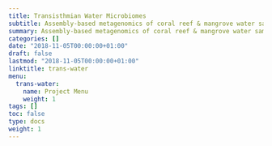 ```yaml
---
title: Transisthmian Water Microbiomes
subtitle: Assembly-based metagenomics of coral reef & mangrove water samples from both sides of the Isthmus.
summary: Assembly-based metagenomics of coral reef & mangrove water samples from both sides of the Isthmus.
categories: []
date: "2018-11-05T00:00:00+01:00"
draft: false
lastmod: "2018-11-05T00:00:00+01:00"
linktitle: trans-water
menu:
  trans-water:
    name: Project Menu
    weight: 1
tags: []
toc: false
type: docs
weight: 1
---
```

